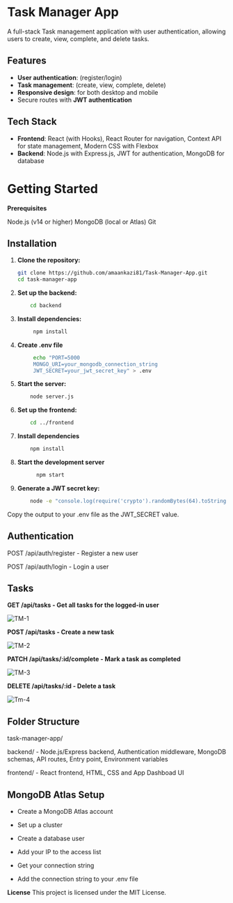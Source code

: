 # Task Manager App

A full-stack Task management application with user authentication, allowing users to create, view, complete, and delete tasks.

## Features

- **User authentication**: (register/login)
- **Task management**: (create, view, complete, delete)
- **Responsive design**: for both desktop and mobile
- Secure routes with **JWT authentication**

## Tech Stack

- **Frontend**: React (with Hooks), React Router for navigation, Context API for state management, Modern CSS with Flexbox
- **Backend**: Node.js with Express.js, JWT for authentication, MongoDB for database

# Getting Started
**Prerequisites**

Node.js (v14 or higher)
MongoDB (local or Atlas)
Git

## Installation

1. **Clone the repository:**
    ```bash
    git clone https://github.com/amaankazi81/Task-Manager-App.git
    cd task-manager-app

2. **Set up the backend:**
   ```bash
       cd backend

3. **Install dependencies:**
   ```bash
        npm install

4. **Create .env file**
   ```bash
        echo "PORT=5000
        MONGO_URI=your_mongodb_connection_string
        JWT_SECRET=your_jwt_secret_key" > .env

5. **Start the server:**
   ```bash
       node server.js

6. **Set up the frontend:**
   ```bash
       cd ../frontend

7. **Install dependencies**
    ```bash
        npm install

8. **Start the development server**
    ```bash
          npm start

9. **Generate a JWT secret key:**
    ```bash
        node -e "console.log(require('crypto').randomBytes(64).toString('hex'))"

  Copy the output to your .env file as the JWT_SECRET value.
  

## Authentication

POST /api/auth/register - Register a new user

POST /api/auth/login - Login a user


## Tasks

**GET /api/tasks - Get all tasks for the logged-in user**

![TM-1](https://github.com/user-attachments/assets/7f40050b-51b3-4d4a-a5f3-65f8947d81c6)


**POST /api/tasks - Create a new task**

![TM-2](https://github.com/user-attachments/assets/368b17bd-5e25-4e2f-acb2-2cb987e73257)


**PATCH /api/tasks/:id/complete - Mark a task as completed**

![TM-3](https://github.com/user-attachments/assets/6441e265-d544-41e1-b1af-347136e2c326)


**DELETE /api/tasks/:id - Delete a task**

![Tm-4](https://github.com/user-attachments/assets/eee832bb-b2fa-4521-8698-6f5180111f51)



## Folder Structure

task-manager-app/

backend/ - Node.js/Express backend, Authentication middleware, MongoDB schemas, API routes, Entry point, Environment variables

frontend/ - React frontend, HTML, CSS and App Dashboad UI


## MongoDB Atlas Setup

- Create a MongoDB Atlas account

- Set up a cluster

- Create a database user

- Add your IP to the access list

- Get your connection string

- Add the connection string to your .env file


**License**
This project is licensed under the MIT License.
